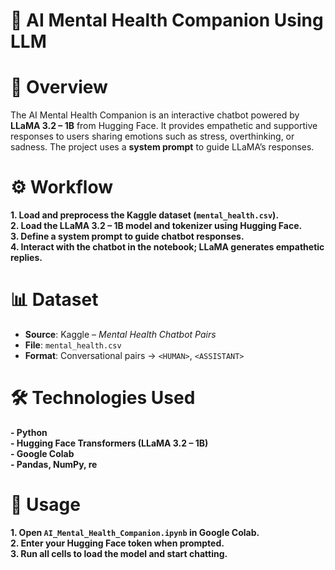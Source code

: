 # 💚 AI Mental Health Companion Using LLM

# 📌 Overview  

The AI Mental Health Companion is an interactive chatbot powered by **LLaMA 3.2 – 1B** from Hugging Face. It provides empathetic and supportive responses to users sharing emotions such as stress, overthinking, or sadness.
The project uses a **system prompt** to guide LLaMA’s responses.  

# ⚙️ Workflow 

**1. Load and preprocess the Kaggle dataset (`mental_health.csv`).**  
**2. Load the **LLaMA 3.2 – 1B** model and tokenizer using Hugging Face.**  
**3. Define a **system prompt** to guide chatbot responses.**  
**4. Interact with the chatbot in the notebook; LLaMA generates empathetic replies.**  

# 📊 Dataset  

- **Source**: Kaggle – *Mental Health Chatbot Pairs*  
- **File**: `mental_health.csv`  
- **Format**: Conversational pairs → `<HUMAN>`, `<ASSISTANT>`  

# 🛠 Technologies Used 

**- Python**  
**- Hugging Face Transformers (LLaMA 3.2 – 1B)**  
**- Google Colab**  
**- Pandas, NumPy, re**  

# 🚀 Usage 

**1. Open `AI_Mental_Health_Companion.ipynb` in **Google Colab**.**  
**2. Enter your Hugging Face token when prompted.**  
**3. Run all cells to load the model and start chatting.**
